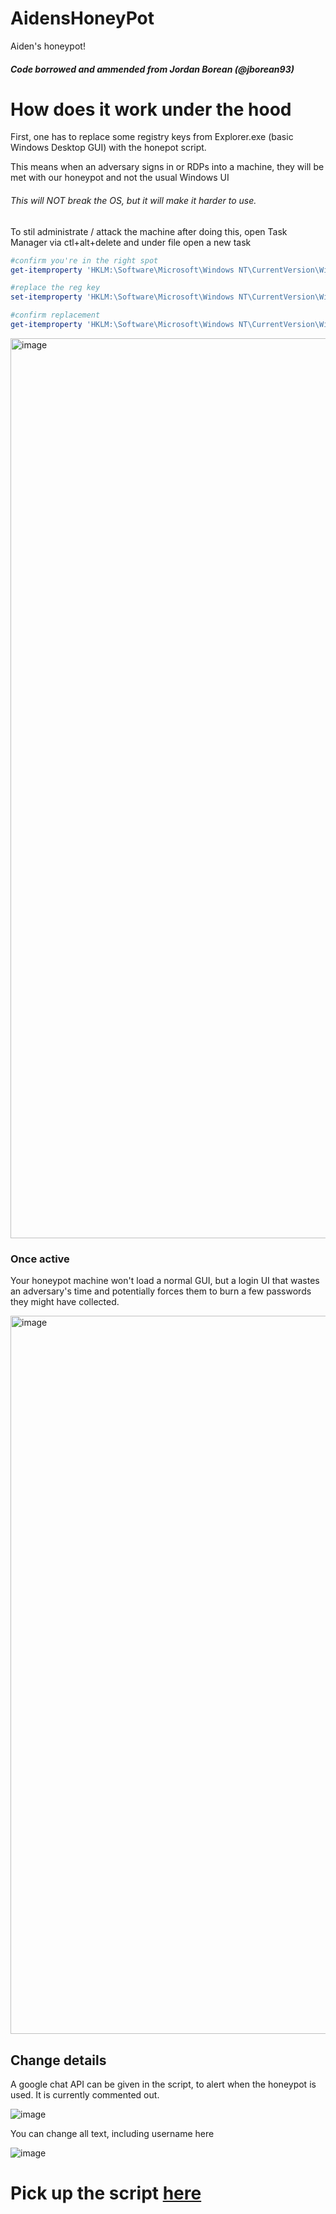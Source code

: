 # AidensHoneyPot
Aiden's honeypot!

##### Code borrowed and ammended from Jordan Borean (@jborean93)

# How does it work under the hood

First, one has to replace some registry keys from Explorer.exe (basic Windows Desktop GUI) with the honepot script. 

This means when an adversary signs in or RDPs into a machine, they will be met with our honeypot and not the usual Windows UI

###### This will NOT break the OS, but it will make it harder to use. 
To stil administrate / attack the machine after doing this, open Task Manager via ctl+alt+delete and under file open a new task

```powershell
#confirm you're in the right spot
get-itemproperty 'HKLM:\Software\Microsoft\Windows NT\CurrentVersion\Winlogon' | select Shell

#replace the reg key
set-itemproperty 'HKLM:\Software\Microsoft\Windows NT\CurrentVersion\Winlogon' -name 'Shell' -value 'powershell.exe -WindowStyle Hidden C:\ahp.ps1'

#confirm replacement
get-itemproperty 'HKLM:\Software\Microsoft\Windows NT\CurrentVersion\Winlogon' | select Shell
```

<img width="1440" alt="image" src="https://user-images.githubusercontent.com/44196051/156535535-8c002c24-92e7-425d-984e-8900a854af62.png">


### Once active
Your honeypot machine won't load a normal GUI, but a login UI that wastes an adversary's time and potentially forces them to burn a few passwords they might have collected.

<img width="1149" alt="image" src="https://user-images.githubusercontent.com/44196051/156535774-61f16436-0360-47d2-851d-84000dce9cca.png">


## Change details

A google chat API can be given in the script, to alert when the honeypot is used. It is currently commented out. 

![image](https://user-images.githubusercontent.com/44196051/156535905-875a7c56-2d56-4e0c-9b7f-6193bfe59210.png)


You can change all text, including username here

![image](https://user-images.githubusercontent.com/44196051/156535986-5acec0a1-13f9-4cd3-a860-bac5c05e0c51.png)


# Pick up the script [here](https://github.com/Purp1eW0lf/AidensHoneyPot/blob/main/AHP.ps1)
